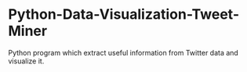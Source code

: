 # Python-Data-Visualization-Tweet-Miner
Python program which extract useful information from Twitter data and visualize it.
